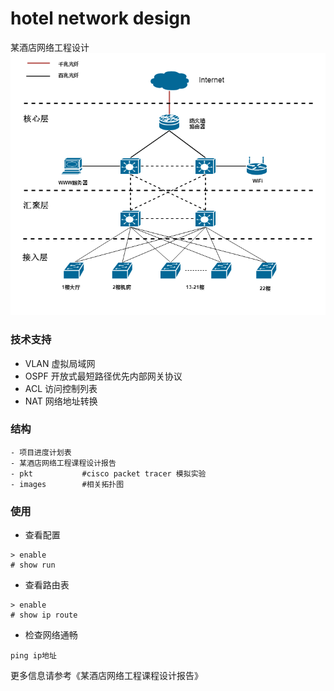 # hotel network design

某酒店网络工程设计
![总拓扑图](images/某酒店总拓扑图.png)

### 技术支持

* VLAN 虚拟局域网
* OSPF 开放式最短路径优先内部网关协议
* ACL 访问控制列表
* NAT 网络地址转换

### 结构

```
- 项目进度计划表
- 某酒店网络工程课程设计报告
- pkt			#cisco packet tracer 模拟实验
- images		#相关拓扑图
```

### 使用
* 查看配置
```
> enable
# show run 
```
* 查看路由表
```
> enable 
# show ip route
```
* 检查网络通畅
```
ping ip地址
```

更多信息请参考《某酒店网络工程课程设计报告》
